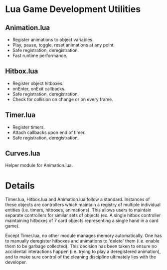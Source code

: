 # Lua Game Development Utilities

## Animation.lua
- Register animations to object variables.
- Play, pause, toggle, reset animations at any point. 
- Safe registration, deregistration.
- Fast runtime performance.

## Hitbox.lua
- Register object hitboxes. 
- onEnter, onExit callbacks.
- Safe registration, deregistration.
- Check for collision on change or on every frame.

## Timer.lua
- Register timers.
- Attach callbacks upon end of timer.
- Safe registration, deregistration.

## Curves.lua
Helper module for Animation.lua.

# Details

Timer.lua, Hitbox.lua and Animation.lua follow a standard. Instances of these objects are controllers which maintain a registry of multiple individual entities (i.e. timers, hitboxes, animations). This allows users to maintain separate controllers for similar sets of objects (ex. A single hitbox controller maintaining hitboxes of 7 card objects representing a single hand in a card game).

Except Timer.lua, no other module manages memory automatically. One has to manually deregister hitboxes and animations to 'delete' them (i.e. enable them to be garbage collected). This decision has been taken to ensure no accidental interactions happen (i.e. trying to play a deregistered animation), and to make sure control of the cleaning discipline ultimately lies with the developer.